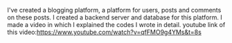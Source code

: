 I've created a blogging platform, a platform for users, posts and comments on these posts. I created a backend server and database for this platform.
I made a video in which I explained the codes I wrote in detail. youtube link of this video:https://www.youtube.com/watch?v=qfFMO9g4YMs&t=8s